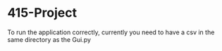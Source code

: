 # 415-Project

To run the application correctly, currently you need to have a csv in the same directory as the Gui.py 
